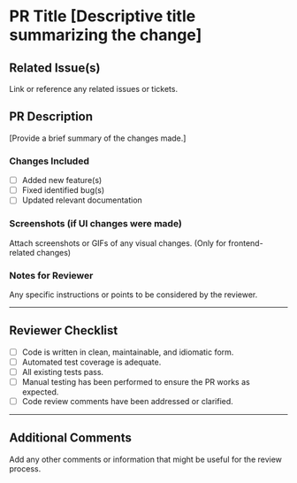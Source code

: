 # PR Title [Descriptive title summarizing the change]

## Related Issue(s)
Link or reference any related issues or tickets.

## PR Description
[Provide a brief summary of the changes made.]

### Changes Included
- [ ] Added new feature(s)
- [ ] Fixed identified bug(s)
- [ ] Updated relevant documentation

### Screenshots (if UI changes were made)
Attach screenshots or GIFs of any visual changes. (Only for frontend-related changes)

### Notes for Reviewer
Any specific instructions or points to be considered by the reviewer.

---

## Reviewer Checklist
- [ ] Code is written in clean, maintainable, and idiomatic form.
- [ ] Automated test coverage is adequate.
- [ ] All existing tests pass.
- [ ] Manual testing has been performed to ensure the PR works as expected.
- [ ] Code review comments have been addressed or clarified.

---

## Additional Comments
Add any other comments or information that might be useful for the review process.
